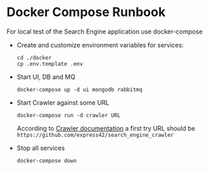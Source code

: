 # Docker Compose Runbook

For local test of the Search Engine application use docker-compose

- Create and customize environment variables for services:

      cd ./docker
      cp .env.template .env

- Start UI, DB and MQ

      docker-compose up -d ui mongodb rabbitmq

- Start Crawler against some URL

      docker-compose run -d crawler URL

  According to [Crawler documentation](https://github.com/express42/search_engine_crawler)
  a first try URL should be `https://github.com/express42/search_engine_crawler`

- Stop all services

      docker-compose down
